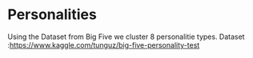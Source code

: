 # Personalities
Using the Dataset from Big Five  we cluster 8 personalitie types.
Dataset :https://www.kaggle.com/tunguz/big-five-personality-test
